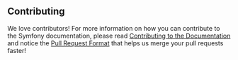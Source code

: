Contributing
------------

We love contributors! For more information on how you can contribute to the
Symfony documentation, please read [Contributing to the Documentation](http://symfony.com/doc/current/contributing/documentation/overview.html)
and notice the [Pull Request Format](http://symfony.com/doc/current/contributing/documentation/overview.html#pull-request-format)
that helps us merge your pull requests faster!
